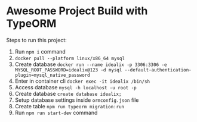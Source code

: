 # Awesome Project Build with TypeORM

Steps to run this project:

1. Run `npm i` command
2. `docker pull --platform linux/x86_64 mysql`
2. Create database `docker run --name idealix -p 3306:3306 -e MYSQL_ROOT_PASSWORD=idealix@123 -d mysql --default-authentication-plugin=mysql_native_password`
3. Enter in container cli `docker exec -it idealix /bin/sh`
3. Access database `mysql -h localhost -u root -p`
3. Create database `create database idealix;`
3. Setup database settings inside `ormconfig.json` file
4. Create table `npm run typeorm migration:run`
4. Run `npm run start-dev` command
